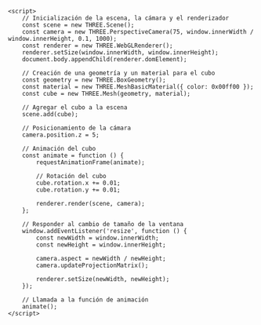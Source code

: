 <!DOCTYPE html>
<html lang="en">
<head>
    <meta charset="UTF-8">
    <meta name="viewport" content="width=device-width, initial-scale=1.0">
    <title>Modelo 3D</title>
    <style>
        body { margin: 0; }
        canvas { display: block; }
    </style>
</head>
<body>
    <script src="https://threejs.org/build/three.js"></script>

    <script>
        // Inicialización de la escena, la cámara y el renderizador
        const scene = new THREE.Scene();
        const camera = new THREE.PerspectiveCamera(75, window.innerWidth / window.innerHeight, 0.1, 1000);
        const renderer = new THREE.WebGLRenderer();
        renderer.setSize(window.innerWidth, window.innerHeight);
        document.body.appendChild(renderer.domElement);

        // Creación de una geometría y un material para el cubo
        const geometry = new THREE.BoxGeometry();
        const material = new THREE.MeshBasicMaterial({ color: 0x00ff00 });
        const cube = new THREE.Mesh(geometry, material);

        // Agregar el cubo a la escena
        scene.add(cube);

        // Posicionamiento de la cámara
        camera.position.z = 5;

        // Animación del cubo
        const animate = function () {
            requestAnimationFrame(animate);

            // Rotación del cubo
            cube.rotation.x += 0.01;
            cube.rotation.y += 0.01;

            renderer.render(scene, camera);
        };

        // Responder al cambio de tamaño de la ventana
        window.addEventListener('resize', function () {
            const newWidth = window.innerWidth;
            const newHeight = window.innerHeight;

            camera.aspect = newWidth / newHeight;
            camera.updateProjectionMatrix();

            renderer.setSize(newWidth, newHeight);
        });

        // Llamada a la función de animación
        animate();
    </script>
</body>
</html>
